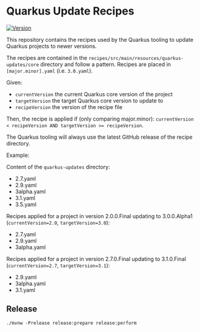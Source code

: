 # Quarkus Update Recipes

[![Version](https://img.shields.io/maven-central/v/io.quarkus/quarkus-update-recipes?logo=apache-maven&style=flat-square)](https://central.sonatype.com/artifact/io.quarkus/quarkus-update-recipes)

This repository contains the recipes used by the Quarkus tooling to update Quarkus projects to newer versions.

The recipes are contained in the `recipes/src/main/resources/quarkus-updates/core` directory and follow a pattern. Recipes are placed in `[major.minor].yaml` (i.e. `3.0.yaml`).

Given:
- `currentVersion` the current Quarkus core version of the project
- `targetVersion` the target Quarkus core version to update to 
- `recipeVersion` the version of the recipe file

Then, the recipe is applied if (only comparing major.minor):
`currentVersion < recipeVersion AND targetVersion >= recipeVersion`.

The Quarkus tooling will always use the latest GitHub release of the recipe directory.

Example:

Content of the `quarkus-updates` directory:
- 2.7.yaml
- 2.9.yaml
- 3alpha.yaml
- 3.1.yaml
- 3.5.yaml

Recipes applied for a project in version 2.0.0.Final updating to 3.0.0.Alpha1 (`currentVersion=2.0`, `targetVersion=3.0`):
- 2.7.yaml
- 2.9.yaml
- 3alpha.yaml

Recipes applied for a project in version 2.7.0.Final updating to 3.1.0.Final (`currentVersion=2.7`, `targetVersion=3.1`):
- 2.9.yaml
- 3alpha.yaml
- 3.1.yaml

## Release

```
./mvnw -Prelease release:prepare release:perform
```
